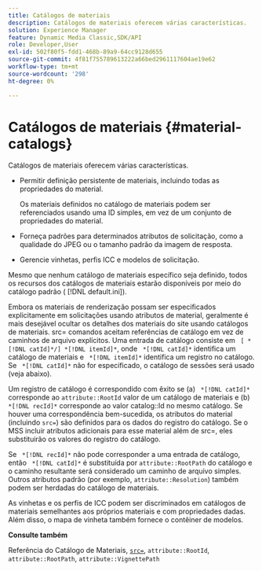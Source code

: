 ```yaml
---
title: Catálogos de materiais
description: Catálogos de materiais oferecem várias características.
solution: Experience Manager
feature: Dynamic Media Classic,SDK/API
role: Developer,User
exl-id: 502f80f5-fdd1-468b-89a9-64cc9128d655
source-git-commit: 4f81f755789613222a66bed2961117604ae19e62
workflow-type: tm+mt
source-wordcount: '298'
ht-degree: 0%

---
```


# Catálogos de materiais {#material-catalogs}

Catálogos de materiais oferecem várias características.

* Permitir definição persistente de materiais, incluindo todas as propriedades do material.

  Os materiais definidos no catálogo de materiais podem ser referenciados usando uma ID simples, em vez de um conjunto de propriedades do material.
* Forneça padrões para determinados atributos de solicitação, como a qualidade do JPEG ou o tamanho padrão da imagem de resposta.
* Gerencie vinhetas, perfis ICC e modelos de solicitação.

Mesmo que nenhum catálogo de materiais específico seja definido, todos os recursos dos catálogos de materiais estarão disponíveis por meio do catálogo padrão ( [!DNL default.ini]).

Embora os materiais de renderização possam ser especificados explicitamente em solicitações usando atributos de material, geralmente é mais desejável ocultar os detalhes dos materiais do site usando catálogos de materiais. src= comandos aceitam referências de catálogo em vez de caminhos de arquivo explícitos. Uma entrada de catálogo consiste em ` [ *[!DNL catId]*/] *[!DNL itemId]*`, onde ` *[!DNL catId]*` identifica um catálogo de materiais e ` *[!DNL itemId]*` identifica um registro no catálogo. Se ` *[!DNL catId]*` não for especificado, o catálogo de sessões será usado (veja abaixo).

Um registro de catálogo é correspondido com êxito se (a) ` *[!DNL catId]*` corresponde ao `attribute::RootId` valor de um catálogo de materiais e (b) ` *[!DNL recId]*` corresponde ao valor catalog::Id no mesmo catálogo. Se houver uma correspondência bem-sucedida, os atributos do material (incluindo `src=`) são definidos para os dados do registro do catálogo. Se o MSS incluir atributos adicionais para esse material além de src=, eles substituirão os valores do registro do catálogo.

Se ` *[!DNL recId]*` não pode corresponder a uma entrada de catálogo, então ` *[!DNL catId]*` é substituída por `attribute::RootPath` do catálogo e o caminho resultante será considerado um caminho de arquivo simples. Outros atributos padrão (por exemplo, `attribute::Resolution`) também podem ser herdadas do catálogo de materiais.

As vinhetas e os perfis de ICC podem ser discriminados em catálogos de materiais semelhantes aos próprios materiais e com propriedades dadas. Além disso, o mapa de vinheta também fornece o contêiner de modelos.

**Consulte também**

Referência do Catálogo de Materiais, [`src=`](../../../../../../ir-api/http-protocol/image-rendering-api-ref/c-ir-http-protocol-ref/c-ir-http-protocol-command-reference/r-ir-src.md#reference-62c98abad22149d68d405ed6aaff8272), `attribute::RootId`, `attribute::RootPath`, `attribute::VignettePath`

